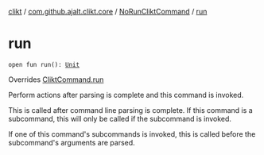 [clikt](../../index.md) / [com.github.ajalt.clikt.core](../index.md) / [NoRunCliktCommand](index.md) / [run](./run.md)

# run

`open fun run(): `[`Unit`](https://kotlinlang.org/api/latest/jvm/stdlib/kotlin/-unit/index.html)

Overrides [CliktCommand.run](../-clikt-command/run.md)

Perform actions after parsing is complete and this command is invoked.

This is called after command line parsing is complete. If this command is a subcommand, this will only
be called if the subcommand is invoked.

If one of this command's subcommands is invoked, this is called before the subcommand's arguments are
parsed.

